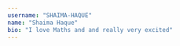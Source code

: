 ```yaml
---
username: "SHAIMA-HAQUE"
name: "Shaima Haque"
bio: "I love Maths and and really very excited"
---
```

